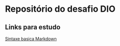 # Repositório do desafio DIO

## Links para estudo
[Sintaxe basica Markdown](https://www.markdownguide.org/basic-syntax)
